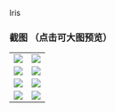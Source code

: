 Iris

### 截图 （点击可大图预览）
<table>
    <tr>
        <td><img src="https://gitee.com/NiLiuDeNi/iris/blob/master/doc/dept.jpg"/></td>
        <td><img src="https://gitee.com/NiLiuDeNi/iris/blob/master/doc/index.jpg"/></td>
    </tr>
    <tr>
        <td><img src="https://gitee.com/NiLiuDeNi/iris/blob/master/doc/login.jpg"/></td>
        <td><img src="https://gitee.com/NiLiuDeNi/iris/blob/master/doc/menu.jpg"/></td>
    </tr>
    <tr>
        <td><img src="https://gitee.com/NiLiuDeNi/iris/blob/master/doc/role.jpg"/></td>
        <td><img src="https://gitee.com/NiLiuDeNi/iris/blob/master/doc/role_pe.jpg"/></td>
    </tr>
    <tr>
        <td><img src="https://gitee.com/NiLiuDeNi/iris/blob/master/doc/user.jpg"/></td>
        <td><img src="https://gitee.com/NiLiuDeNi/iris/blob/master/doc/user_edit.jpg"/></td>
    </tr>
</table>
